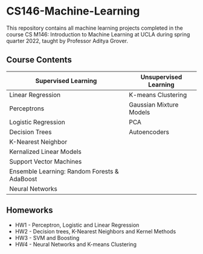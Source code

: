# CS146-Machine-Learning

This repository contains all machine learning projects completed in the course CS M146: Introduction to Machine Learning at UCLA during spring quarter 2022, taught by Professor Aditya Grover.

## Course Contents
| Supervised Learning  | Unsupervised Learning |
| ------------- | ------------- |
| Linear Regression  | K-means Clustering  |
| Perceptrons  | Gaussian Mixture Models  |
| Logistic Regression  | PCA  |
| Decision Trees  | Autoencoders  |
| K-Nearest Neighbor  |   |
| Kernalized Linear Models  |   |
| Support Vector Machines  |   |
| Ensemble Learning: Random Forests & AdaBoost  |   |
| Neural Networks  |   |

## Homeworks
- HW1 - Perceptron, Logistic and Linear Regression
- HW2 - Decision trees, K-Nearest Neighbors and Kernel Methods
- HW3 - SVM and Boosting
- HW4 - Neural Networks and K-means Clustering
